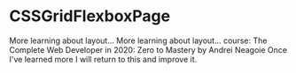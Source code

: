 # CSSGridFlexboxPage
More learning about layout... More learning about layout... course: The Complete Web Developer in 2020: Zero to Mastery by Andrei Neagoie
Once I've learned more I will return to this and improve it.
